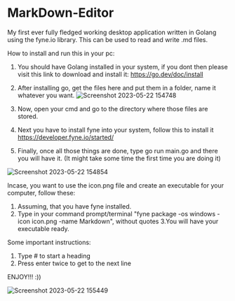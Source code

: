 # MarkDown-Editor
My first ever fully fledged working desktop application written in Golang using the fyne.io library. This can be used to read and write .md files.

How to install and run this in your pc:

1. You should have Golang installed in your system, if you dont then please visit this link to download and install it: https://go.dev/doc/install
   

2. After installing go, get the files here and put them in a folder, name it whatever you want.
  ![Screenshot 2023-05-22 154748](https://github.com/treysarkar/MarkDown-Editor/assets/114014605/090425c8-9315-4a0b-a2f6-8a8d5583d158)  
4. Now, open your cmd and go to the directory where those files are stored. 
   

5. Next you have to install fyne into your system, follow this to install it https://developer.fyne.io/started/
6. Finally, once all those things are done, type go run main.go and there you will have it. (It might take some time the first time you are doing it)

![Screenshot 2023-05-22 154854](https://github.com/treysarkar/MarkDown-Editor/assets/114014605/5eb4a769-c714-477b-b1b3-9fe20525c5fe)


Incase, you want to use the icon.png file and create an executable for your computer, follow these:

1. Assuming, that you have fyne installed.
2. Type in your command prompt/terminal "fyne package -os windows -icon icon.png -name Markdown", without quotes
3.You will have your executable ready.

Some important instructions:
1. Type # to start a heading
2. Press enter twice to get to the next line

ENJOY!!! :))

![Screenshot 2023-05-22 155449](https://github.com/treysarkar/MarkDown-Editor/assets/114014605/14448680-5d7b-4134-b43d-77975b03abb7)


